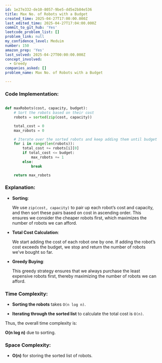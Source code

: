 ```yaml
---
id: 1e27e332-de10-8057-9be5-dd5e2b84e536
title: Max No. of Robots with a Budget
created_time: 2025-04-27T17:00:00.000Z
last_edited_time: 2025-04-27T17:04:00.000Z
commit_to_git_hub: 'Yes'
leetcode_problem_list: []
problem_link: null
my_confidence_level: Meduim
number: 150
amazon_prep: 'Yes'
last_solved: 2025-04-27T00:00:00.000Z
concept_involved:
  - Greedy
companies_asked: []
problem_name: Max No. of Robots with a Budget

---
```


### **Code Implementation:**

```python

def maxRobots(cost, capacity, budget):
    # Sort the robots based on their cost
    robots = sorted(zip(cost, capacity))

    total_cost = 0
    max_robots = 0

    # Iterate over the sorted robots and keep adding them until budget is exceeded
    for i in range(len(robots)):
        total_cost += robots[i][0]
        if total_cost <= budget:
            max_robots += 1
        else:
            break

    return max_robots


```

### **Explanation:**

*   **Sorting**:

    We use `zip(cost, capacity)` to pair up each robot’s cost and capacity, and then sort these pairs based on cost in ascending order. This ensures we consider the cheaper robots first, which maximizes the number of robots we can afford.

*   **Total Cost Calculation**:

    We start adding the cost of each robot one by one. If adding the robot’s cost exceeds the budget, we stop and return the number of robots we’ve bought so far.

*   **Greedy Buying**:

    This greedy strategy ensures that we always purchase the least expensive robots first, thereby maximizing the number of robots we can afford.

### **Time Complexity:**

*   **Sorting the robots** takes `O(n log n)`.

*   **Iterating through the sorted list** to calculate the total cost is `O(n)`.

Thus, the overall time complexity is:

**O(n log n)** due to sorting.

### **Space Complexity:**

*   **O(n)** for storing the sorted list of robots.
